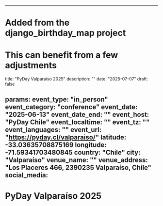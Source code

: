 
---
# Added from the django_birthday_map project
# This can benefit from a few adjustments
title: "PyDay Valparaíso 2025"
description: ""
date: "2025-07-07"
draft: false

params:
  event_type: "in_person"
  event_category: "conference"
  event_date: "2025-06-13"
  event_date_end: ""
  event_host: "PyDay Chile"
  event_localtime: ""
  event_tz: ""
  event_languages: ""
  event_url: "https://pyday.cl/valparaiso/"
  latitude: -33.03635708875169
  longitude: -71.59341703480845
  country: "Chile"
  city: "Valparaíso"
  venue_name: ""
  venue_address: "Los Placeres 466, 2390235 Valparaíso, Chile"
  social_media:
---

# PyDay Valparaíso 2025
